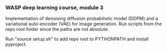 ### WASP deep learning course, module 3

Implementation of denoising diffusion probabilistic model (DDPM) and a variational auto-encoder (VAE) for image generation.
Run scripts from the repo root folder since the paths are not absolute.

Run "source setup.sh" to add repo root to PYTHONPATH and install pyproject.
